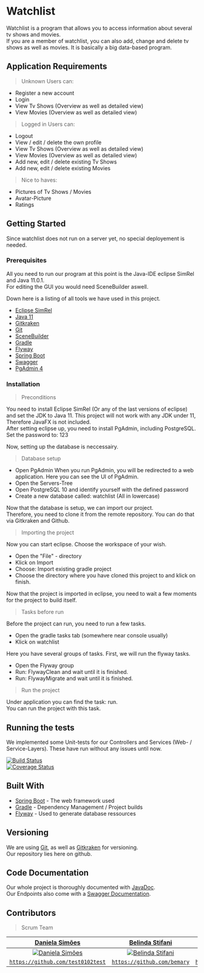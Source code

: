 # Watchlist

Watchlist is a program that allows you to access information about several tv shows and movies. <br>
If you are a member of watchlist, you can also add, change and delete tv shows as well as movies. It is basically a big data-based program. 

## Application Requirements

> Unknown Users can:
- Register a new account
- Login
- View Tv Shows (Overview as well as detailed view)
- View Movies (Overview as well as detailed view)

> Logged in Users can:
- Logout
- View / edit / delete the own profile
- View Tv Shows (Overview as well as detailed view)
- View Movies (Overview as well as detailed view)
- Add new, edit / delete existing Tv Shows
- Add new, edit / delete existing Movies

> Nice to haves:
- Pictures of Tv Shows / Movies
- Avatar-Picture
- Ratings

## Getting Started

Since watchlist does not run on a server yet, no special deployement is needed. 

### Prerequisites

All you need to run our program at this point is the Java-IDE eclipse SimRel and Java 11.0.1.<br>
For editing the GUI you would need SceneBuilder aswell.

Down here is a listing of all tools we have used in this project. 

- [Eclipse SimRel](https://www.eclipse.org/downloads/)
- [Java 11](https://www.oracle.com/technetwork/java/javase/downloads/jdk11-downloads-5066655.html)
- [Gitkraken](https://www.gitkraken.com)
- [Git](https://git-scm.com/)
- [SceneBuilder](https://gluonhq.com/products/scene-builder/)
- [Gradle](https://gradle.org/)
- [Flyway](https://flywaydb.org/)
- [Spring Boot](https://spring.io/projects/spring-boot)
- [Swagger](https://swagger.io/)
- [PgAdmin 4](https://www.pgadmin.org/)

### Installation

> Preconditions

You need to install Eclipse SimRel (Or any of the last versions of eclipse) and set the JDK to Java 11. This project will not work with any JDK under 11, Therefore JavaFX is not included. <br>
After setting eclipse up, you need to install PgAdmin, including PostgreSQL. Set the password to: 123

Now, setting up the database is neccessairy. <br>

> Database setup 

- Open PgAdmin
When you run PgAdmin, you will be redirected to a web application. Here you can see the UI of PgAdmin.
- Open the Servers-Tree
- Open PostgreSQL 10 and identify yourself with the defined password
- Create a new database called: watchlist (All in lowercase)

Now that the database is setup, we can import our project. 
<br>Therefore, you need to clone it from the remote repository. You can do that via Gitkraken and Github.

> Importing the project

Now you can start eclipse. Choose the workspace of your wish. <br>
- Open the "File" - directory
- Klick on Import
- Choose: Import existing gradle project
- Choose the directory where you have cloned this project to and klick on finish.

Now that the project is imported in eclipse, you need to wait a few moments for the project to build itself. 

> Tasks before run

Before the project can run, you need to run a few tasks. 
- Open the gradle tasks tab (somewhere near console usually)
- Klick on watchlist

Here you have several groups of tasks. First, we will run the flyway tasks. 
- Open the Flyway group
- Run: FlywayClean and wait until it is finished.
- Run: FlywayMigrate and wait until it is finished.

> Run the project

Under application you can find the task: run.
<br>You can run the project with this task. 

## Running the tests

We implemented some Unit-tests for our Controllers and Services (Web- / Service-Layers). These have run without any issues until now. 

[![Build Status](http://img.shields.io/travis/badges/badgerbadgerbadger.svg?style=flat-square)](https://travis-ci.org/badges/badgerbadgerbadger)<br>
[![Coverage Status](http://img.shields.io/coveralls/badges/badgerbadgerbadger.svg?style=flat-square)](https://coveralls.io/r/badges/badgerbadgerbadger)


## Built With

* [Spring Boot](https://spring.io/projects/spring-boot) - The web framework used
* [Gradle](https://gradle.org/) - Dependency Management / Project builds
* [Flyway](https://flywaydb.org/) - Used to generate database ressources


## Versioning

We are using [Git](https://git-scm.com/), as well as [Gitkraken](https://www.gitkraken.com/)  for versioning. <br>
Our repository lies here on github. 


## Code Documentation

Our whole project is thoroughly documented with [JavaDoc](https://docs.oracle.com/javase/8/docs/technotes/tools/windows/javadoc.html).<br>Our Endpoints also come with a [Swagger Documentation](https://swagger.io/). 


## Contributors

> Scrum Team

| <a href="https://github.com/test0102test" target="_blank">**Daniela Simões**</a> | <a href="https://github.com/bemary" target="_blank">**Belinda Stifani**</a> | <a href="https://github.com/Lingelingeling" target="_blank">**Belinda Schühle**</a> |
| :---: |:---:| :---:|
| [![Daniela Simões](https://avatars2.githubusercontent.com/u/42814758?v=3&s=200)](https://github.com/test0102test)    | [![Belinda Stifani](https://avatars0.githubusercontent.com/u/26041312?v=3&s=200)](https://github.com/bemary) | [![Belinda Schühle](https://avatars1.githubusercontent.com/u/33859776?s=400&u=f88789442721683ed0ba8d72082aeb44ff50945c&v=3&s=200)](https://github.com/Lingelingeling)  |
| <a href="https://github.com/test0102test" target="_blank">`https://github.com/test0102test`</a> | <a href="https://github.com/bemary" target="_blank">`https://github.com/bemary`</a> | <a href="https://github.com/Lingelingeling" target="_blank">`https://github.com/Lingelingeling`</a> |

